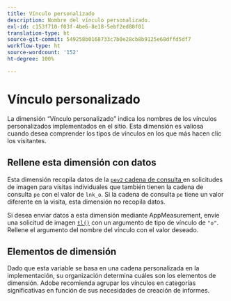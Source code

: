 ```yaml
---
title: Vínculo personalizado
description: Nombre del vínculo personalizado.
exl-id: c153f710-f03f-4be6-8e18-5ebf2ed80f01
translation-type: ht
source-git-commit: 549258b0168733c7b0e28cb8b9125e68dffd5df7
workflow-type: ht
source-wordcount: '152'
ht-degree: 100%

---
```


# Vínculo personalizado

La dimensión “Vínculo personalizado” indica los nombres de los vínculos personalizados implementados en el sitio. Esta dimensión es valiosa cuando desea comprender los tipos de vínculos en los que más hacen clic los visitantes.

## Rellene esta dimensión con datos

Esta dimensión recopila datos de la [`pev2` cadena de consulta ](/help/implement/validate/query-parameters.md) en solicitudes de imagen para visitas individuales que también tienen la cadena de consulta `pe` con el valor de `lnk_o`. Si la cadena de consulta `pe` tiene un valor diferente en la visita, esta dimensión no recopila datos.

Si desea enviar datos a esta dimensión mediante AppMeasurement, envíe una solicitud de imagen [`tl()`](/help/implement/vars/functions/tl-method.md) con un argumento de tipo de vínculo de `"o"`. Rellene el argumento del nombre del vínculo con el valor deseado.

## Elementos de dimensión

Dado que esta variable se basa en una cadena personalizada en la implementación, su organización determina cuáles son los elementos de dimensión. Adobe recomienda agrupar los vínculos en categorías significativas en función de sus necesidades de creación de informes.
